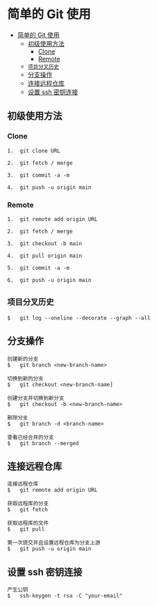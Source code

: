 # 简单的 Git 使用


- [简单的 Git 使用](#简单的-git-使用)
  - [初级使用方法](#初级使用方法)
    - [Clone](#clone)
    - [Remote](#remote)
  - [`项目分叉历史`](#项目分叉历史)
  - [分支操作](#分支操作)
  - [连接远程仓库](#连接远程仓库)
  - [设置 ssh 密钥连接](#设置-ssh-密钥连接)


## 初级使用方法
### Clone
```
1.  git clone URL

2.  git fetch / merge

3.  git commit -a -m 

4.  git push -u origin main
```
### Remote
```
1.  git remote add origin URL

2.  git fetch / merge

3.  git checkout -b main

4.  git pull origin main

5.  git commit -a -m 

6.  git push -u origin main
```


## `项目分叉历史`
```
$   git log --oneline --decorate --graph --all
```
## 分支操作
```
创建新的分支
$   git branch <new-branch-name>

切换到新的分支
$   git checkout <new-branch-name]

创建分支并切换到新分支
$   git checkout -b <new-branch-name>

删除分支
$   git branch -d <branch-name>

查看已经合并的分支
$   git branch --merged
```
## 连接远程仓库
```
连接远程仓库
$   git remote add origin URL

获取远程库的分支
$   git fetch

获取远程库的文件
$   git pull

第一次提交并且设置远程仓库为分支上游
$   git push -u origin main
```

## 设置 ssh 密钥连接
```
产生公钥
$   ssh-keygen -t rsa -C "your-email"
```


